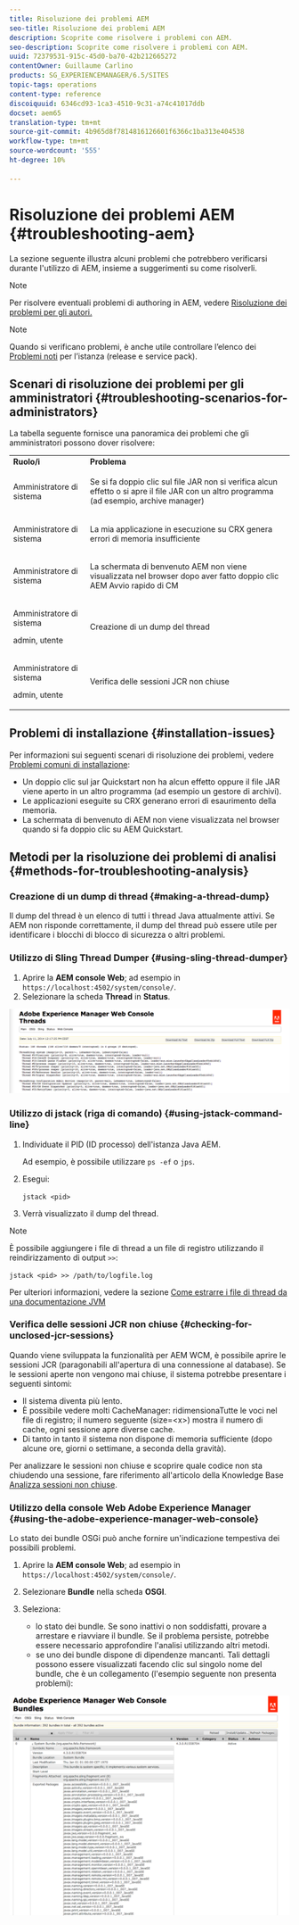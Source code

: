 ```yaml
---
title: Risoluzione dei problemi AEM
seo-title: Risoluzione dei problemi AEM
description: Scoprite come risolvere i problemi con AEM.
seo-description: Scoprite come risolvere i problemi con AEM.
uuid: 72379531-915c-45d0-ba70-42b212665272
contentOwner: Guillaume Carlino
products: SG_EXPERIENCEMANAGER/6.5/SITES
topic-tags: operations
content-type: reference
discoiquuid: 6346cd93-1ca3-4510-9c31-a74c41017ddb
docset: aem65
translation-type: tm+mt
source-git-commit: 4b965d8f7814816126601f6366c1ba313e404538
workflow-type: tm+mt
source-wordcount: '555'
ht-degree: 10%

---
```



# Risoluzione dei problemi AEM {#troubleshooting-aem}

La sezione seguente illustra alcuni problemi che potrebbero verificarsi durante l&#39;utilizzo di AEM, insieme a suggerimenti su come risolverli.

>[!NOTE]
>
>Per risolvere eventuali problemi di authoring in AEM, vedere [Risoluzione dei problemi per gli autori.](/help/sites-authoring/troubleshooting.md)

>[!NOTE]
>
>Quando si verificano problemi, è anche utile controllare l’elenco dei [Problemi noti](/help/release-notes/known-issues.md) per l’istanza (release e service pack).

## Scenari di risoluzione dei problemi per gli amministratori {#troubleshooting-scenarios-for-administrators}

La tabella seguente fornisce una panoramica dei problemi che gli amministratori possono dover risolvere:

<table>
 <tbody>
  <tr>
   <td><strong>Ruolo/i</strong></td>
   <td><strong>Problema </strong></td>
  </tr>
  <tr>
   <td>Amministratore di sistema</td>
   <td><p>Se si fa doppio clic sul file JAR non si verifica alcun effetto o si apre il file JAR con un altro programma (ad esempio, archive manager)</p> </td>
  </tr>
  <tr>
   <td><p>Amministratore di sistema</p> </td>
   <td><p>La mia applicazione in esecuzione su CRX genera errori di memoria insufficiente</p> </td>
  </tr>
  <tr>
   <td><p>Amministratore di sistema</p> </td>
   <td><p>La schermata di benvenuto AEM non viene visualizzata nel browser dopo aver fatto doppio clic AEM Avvio rapido di CM</p> </td>
  </tr>
  <tr>
   <td><p>Amministratore di sistema</p> <p>admin, utente</p> </td>
   <td><p>Creazione di un dump del thread</p> </td>
  </tr>
  <tr>
   <td><p>Amministratore di sistema</p> <p>admin, utente</p> </td>
   <td><p>Verifica delle sessioni JCR non chiuse</p> </td>
  </tr>
 </tbody>
</table>

## Problemi di installazione {#installation-issues}

Per informazioni sui seguenti scenari di risoluzione dei problemi, vedere [Problemi comuni di installazione](/help/sites-deploying/troubleshooting.md#common-installation-issues):

* Un doppio clic sul jar Quickstart non ha alcun effetto oppure il file JAR viene aperto in un altro programma (ad esempio un gestore di archivi).
* Le applicazioni eseguite su CRX generano errori di esaurimento della memoria.
* La schermata di benvenuto di AEM non viene visualizzata nel browser quando si fa doppio clic su AEM Quickstart.

## Metodi per la risoluzione dei problemi di analisi {#methods-for-troubleshooting-analysis}

### Creazione di un dump di thread {#making-a-thread-dump}

Il dump del thread è un elenco di tutti i thread Java attualmente attivi. Se AEM non risponde correttamente, il dump del thread può essere utile per identificare i blocchi di blocco di sicurezza o altri problemi.

### Utilizzo di Sling Thread Dumper {#using-sling-thread-dumper}

1. Aprire la **AEM console Web**; ad esempio in `https://localhost:4502/system/console/`.
1. Selezionare la scheda **Thread** in **Status**.

![screen_shot_2012-02-13at43925pm](assets/screen_shot_2012-02-13at43925pm.png)

### Utilizzo di jstack (riga di comando) {#using-jstack-command-line}

1. Individuate il PID (ID processo) dell&#39;istanza Java AEM.

   Ad esempio, è possibile utilizzare `ps -ef` o `jps`.

1. Esegui:

   `jstack <pid>`

1. Verrà visualizzato il dump del thread.

>[!NOTE]
>
>È possibile aggiungere i file di thread a un file di registro utilizzando il reindirizzamento di output `>>`:
>
>`jstack <pid> >> /path/to/logfile.log`

Per ulteriori informazioni, vedere la sezione [Come estrarre i file di thread da una documentazione JVM](https://helpx.adobe.com/cq/kb/TakeThreadDump.html)

### Verifica delle sessioni JCR non chiuse {#checking-for-unclosed-jcr-sessions}

Quando viene sviluppata la funzionalità per AEM WCM, è possibile aprire le sessioni JCR (paragonabili all&#39;apertura di una connessione al database). Se le sessioni aperte non vengono mai chiuse, il sistema potrebbe presentare i seguenti sintomi:

* Il sistema diventa più lento.
* È possibile vedere molti CacheManager: ridimensionaTutte le voci nel file di registro; il numero seguente (size=&lt;x>) mostra il numero di cache, ogni sessione apre diverse cache.
* Di tanto in tanto il sistema non dispone di memoria sufficiente (dopo alcune ore, giorni o settimane, a seconda della gravità).

Per analizzare le sessioni non chiuse e scoprire quale codice non sta chiudendo una sessione, fare riferimento all&#39;articolo della Knowledge Base [Analizza sessioni non chiuse](https://helpx.adobe.com/crx/kb/AnalyzeUnclosedSessions.html).

### Utilizzo della console Web Adobe Experience Manager {#using-the-adobe-experience-manager-web-console}

Lo stato dei bundle OSGi può anche fornire un&#39;indicazione tempestiva dei possibili problemi.

1. Aprire la **AEM console Web**; ad esempio in `https://localhost:4502/system/console/`.
1. Selezionare **Bundle** nella scheda **OSGI**.
1. Seleziona:

   * lo stato dei bundle. Se sono inattivi o non soddisfatti, provare a arrestare e riavviare il bundle. Se il problema persiste, potrebbe essere necessario approfondire l&#39;analisi utilizzando altri metodi.
   * se uno dei bundle dispone di dipendenze mancanti. Tali dettagli possono essere visualizzati facendo clic sul singolo nome del bundle, che è un collegamento (l&#39;esempio seguente non presenta problemi):

![screen_shot_2012-02-13at44706pm](assets/screen_shot_2012-02-13at44706pm.png)

